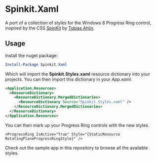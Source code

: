 Spinkit.Xaml============A port of a collection of styles for the Windows 8 Progress Ring control, inspired by the CSS [SpinKit][sk] by [Tobias Ahlin][ta].Usage-----Install the nuget package:```PowerShellInstall-Package Spinkit.Xaml```Which will import the **Spinkit.Styles.xaml** resource dictionary into your projects. You can then import this dictionary in your *App.xaml*.```Xml<Application.Resources>  <ResourceDictionary>    <ResourceDictionary.MergedDictionaries>      <ResourceDictionary Source="Spinkit.Styles.xaml" />    </ResourceDictionary.MergedDictionaries>  </ResourceDictionary></Application.Resources>```You can then mark up your Progress Ring controls with the new styles.```Xmal<ProgressRing IsActive="True" Style="{StaticResource RotatingPlaneProgressRingStyle}" />```Check out the sample app in this repository to browse all the available styles.[sk]: http://tobiasahlin.com/spinkit/[ta]: https://twitter.com/tobiasahlin